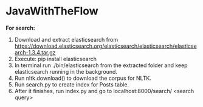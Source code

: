 # JavaWithTheFlow

<b>For search: </b><br/>
1. Download and extract elasticsearch from https://download.elasticsearch.org/elasticsearch/elasticsearch/elasticsearch-1.3.4.tar.gz <br/>
2. Execute: pip install elasticsearch <br/>
3. In terminal run ./bin/elasticsearch from the extracted folder and keep elasticsearch running in the background. <br/>
4. Run nltk.download() to download the corpus for NLTK.
5. Run search.py to create index for Posts table. <br/>
6. After it finishes, run index.py and go to localhost:8000/search/ \<search query\> <br/>
